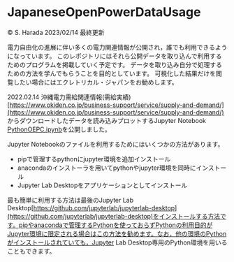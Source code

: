 # JapaneseOpenPowerDataUsage 
&copy; S. Harada 2023/02/14 最終更新

電力自由化の進展に伴い多くの電力関連情報が公開され，誰でも利用できるようになっています。
このレポジトリにはそれら公開データを取り込んで利用するためのプログラムを掲載していく予定です。
データを取り込み自分で処理するための方法を学んでもらうことを目的としています。
可視化した結果だけを閲覧したい場合にはエクレトリカル・ジャパンをお勧めします。

2022.02.14 沖縄電力需給関連情報(需給実績)[https://www.okiden.co.jp/business-support/service/supply-and-demand/](https://www.okiden.co.jp/business-support/service/supply-and-demand/)
からダウンロードしたデータを読み込みプロットするJupyter Notebook [PythonOEPC.ipynb](https://github.com/S-Ha/JapaneseOpenPowerDataUsage/blob/main/PythonOEPC.ipynb)を公開しました。

Jupyter Notebookのファイルを利用するためにはいくつかの方法があります。
* pipで管理するpythonにjupyter環境を追加インストール
* anacondaのインストーラを用いてpythonやjupyter環境を同時にインストール
* Jupyter Lab Desktopをアプリケーションとしてインストール

最も簡単に利用する方法は最後のJupyter Lab Desktop[https://github.com/jupyterlab/jupyterlab-desktop](https://github.com/jupyterlab/jupyterlab-desktop)をインストールする方法です。pipやanacondaで管理するPythonを使っておらずPythonの利用目的がJupyter環境に限定される場合はこの方法を勧めます。なお，他の環境のPythonがインストールされていても，Jupyter Lab Desktop専用のPython環境を用いることもできます。
